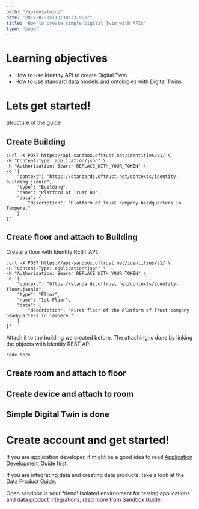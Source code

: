```yaml
---
path: "/guides/twins"
date: "2019-01-15T13:30:33.962Z"
title: "How to create simple Digital Twin with APIs"
type: "page"
---
```



# Learning objectives

* How to use Identity API to create Digital Twin
* How to use standard data models and ontologies with Digital Twins



# Lets get started!

Structure of the guide

## Create Building

```
curl -X POST https://api-sandbox.oftrust.net/identities/v1/ \
-H "Content-Type: application/json" \
-H "Authorization: Bearer REPLACE_WITH_YOUR_TOKEN" \
-d '{
    "context": "https://standards.oftrust.net/contexts/identity-building.jsonld",
    "type": "Building",
    "name": "Platform of Trust HQ",
    "data": {
        "description": "Platform of Trust company headquarters in Tampere."
    }
}'
```

## Create floor and attach to Building


Create a floor with Identity REST API. 

```
curl -X POST https://api-sandbox.oftrust.net/identities/v1/ \
-H "Content-Type: application/json" \
-H "Authorization: Bearer REPLACE_WITH_YOUR_TOKEN" \
-d '{
    "context": "https://standards.oftrust.net/contexts/identity-floor.jsonld",
    "type": "Floor",
    "name": "1st Floor",
    "data": {
        "description": "First floor of the Platform of Trust company headquarters in Tampere."
    }
}'
```

Attach it to the building we created before. The attaching is done by linking the objects with Identity REST API. 

```
code here
```

## Create room and attach to floor


## Create device and attach to room



## Simple Digital Twin is done


# Create account and get started!

If you are application developer, it might be a good idea to read [Application Development Guide](/developers/getstarted/build-apps) first. 

If you are integrating data and creating data products, take a look at the [Data Product Guide](/developers/getstarted/data-products). 

Open sandbox is your friend! Isolated environment for testing applications and data product integrations, read more from [Sandbox Guide](/developers/getstarted/sandbox).